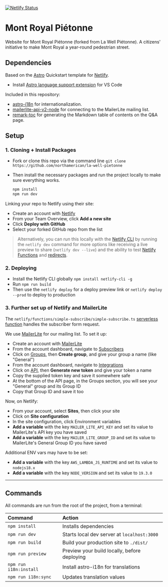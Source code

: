 [![Netlify Status](https://api.netlify.com/api/v1/badges/351e382a-960c-469e-b3e6-afeec1e4718b/deploy-status)](https://app.netlify.com/sites/lawellpietonne/deploys)

# Mont Royal Piétonne

Website for Mont Royal Piétonne (forked from La Well Piétonne). A citizens' initiative to make Mont Royal a year-round pedestrian street.

## Dependencies

Based on the [Astro](https://astro.build/) Quickstart template for [Netlify](https://netlify.com).

- Install [Astro language support extension](https://marketplace.visualstudio.com/items?itemName=astro-build.astro-vscode) for VS Code

Included in this repository: 
- [astro-i18n](https://github.com/alexandre-fernandez/astro-i18n) for internationalization.
- [mailerlite-api-v2-node](https://www.npmjs.com/package/mailerlite-api-v2-node) for connecting to the MailerLite mailing list.
- [remark-toc](https://github.com/remarkjs/remark-toc) for generating the Markdown table of contents on the Q&A page. 

## Setup

### 1. Cloning + Install Packages

- Fork or clone this repo via the command line `git clone https://github.com/northamerican/la-well-pietonne`

- Then install the necessary packages and run the project locally to make sure everything works.

  ```bash
  npm install
  npm run dev
  ```

Linking your repo to Netlify using their site:

- Create an account with [Netlify](https://www.netlify.com/)
- From your Team Overview, click **Add a new site**
- Click **Deploy with GitHub**
- Select your forked GitHub repo from the list

> Alternatively, you can run this locally with the [Netlify CLI](https://docs.netlify.com/cli/get-started/) by running the `netlify dev` command for more options like receiving a live preview to share (`netlify dev --live`) and the ability to test [Netlify Functions](https://www.netlify.com/products/functions) and [redirects](https://docs.netlify.com/routing/redirects/).

### 2. Deploying

- Install the Netlify CLI globally `npm install netlify-cli -g`
- Run `npm run build`
- Then use the `netlify deploy` for a deploy preview link or `netlify deploy --prod` to deploy to production

### 3. Further set up of Netlify and MailerLite

The `netlify/functions/simple-subscribe/simple-subscribe.ts` [serverless function](https://www.netlify.com/blog/intro-to-serverless-functions/) handles the subscriber form request.

We use [MailerLite](https://www.mailerlite.com/) for our mailing list. To set it up:

- Create an account with [MailerLite](https://www.mailerlite.com/)
- From the account dashboard, navigate to [Subscribers](https://dashboard.mailerlite.com/subscribers?status=active)
- Click on [Groups](https://dashboard.mailerlite.com/groups), then **Create group**, and give your group a name (like "General")
- From the account dashboard, navigate to [Integrations](https://dashboard.mailerlite.com/integrations)
- Click on [API](https://dashboard.mailerlite.com/integrations/api), then **Generate new token** and give your token a name
- Copy the supplied token key and save it somewhere safe
- At the bottom of the API page, in the Groups section, you will see your "General" group and its Group ID
- Copy that Group ID and save it too

Now, on Netlify:

- From your account, select **Sites**, then click your site
- Click on **Site configuration**
- In the site configuration, click Environment variables
- **Add a variable** with the key `MAILER_LITE_API_KEY` and set its value to MailerLite's API key you have saved
- **Add a variable** with the key `MAILER_LITE_GROUP_ID` and set its value to MailerLite's General Group ID you have saved

Additional ENV vars may have to be set:
- **Add a variable** with the key `AWS_LAMBDA_JS_RUNTIME` and set its value to `nodejs18.x`
- **Add a variable** with the key `NODE_VERSION` and set its value to `19.3.0`

---
## Commands

All commands are run from the root of the project, from a terminal:

| Command                | Action                                       |
| :--------------------- | :------------------------------------------- |
| `npm install`          | Installs dependencies                        |
| `npm run dev`          | Starts local dev server at `localhost:3000`  |
| `npm run build`        | Build your production site to `./dist/`      |
| `npm run preview`      | Preview your build locally, before deploying |
| `npm run i18n:install` | Install astro-i18n for translations          |
| `npm run i18n:sync`    | Updates translation values                   |

